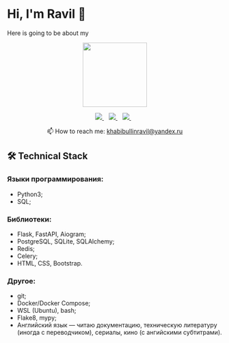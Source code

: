# Hi, I'm Ravil 👋

Here is going to be about my
<p align = 'center'>
    <img height=150 src="https://github-readme-stats.vercel.app/api/top-langs/?username=RHabby&layout=compact" />
</p>

<p align='center'>
   <a href="https://t.me/ravil_habby" target="_blank">
    <img src="https://img.shields.io/badge/Telegram-2CA5E0?style=for-the-badge&logo=telegram&logoColor=white" />        
  </a>&nbsp;&nbsp;
  <a href="https://vk.com/habby" target="_blank">
    <img src="https://img.shields.io/badge/вконтакте-%232E87FB.svg?&style=for-the-badge&logo=vk&logoColor=white" />
  </a>&nbsp;&nbsp;
  <a href="https://www.instagram.com/r.habby/" target="_blank">
    <img src="https://img.shields.io/badge/Instagram-E4405F?style=for-the-badge&logo=instagram&logoColor=white" />
  </a>&nbsp;&nbsp;

<p align='center'>
  📫  How to reach me: <a href='mailto:khabibullinravil@yandex.ru'>khabibullinravil@yandex.ru</a>
</p>

## 🛠 Technical Stack
### Языки программирования:

- Python3;
- SQL;

### Библиотеки:

- Flask, FastAPI, Aiogram;
- PostgreSQL, SQLite, SQLAlchemy;
- Redis;
- Celery;
- HTML, CSS, Bootstrap.

### Другое:

- git;
- Docker/Docker Compose;
- WSL (Ubuntu), bash;
- Flake8, mypy;
- Английский язык — читаю документацию, техническую литературу (иногда с переводчиком), сериалы, кино (с ангийскими субтитрами).